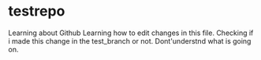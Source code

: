 # testrepo
Learning about Github
Learning how to edit changes in this file. 
Checking if i made this change in the test_branch or not.
Dont'understnd what is going on.
 
